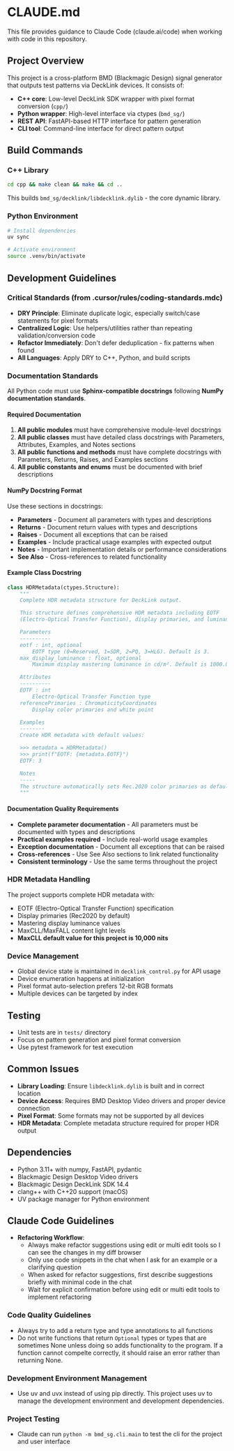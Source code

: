 # CLAUDE.md

This file provides guidance to Claude Code (claude.ai/code) when working with
code in this repository.

## Project Overview

This project is a cross-platform BMD (Blackmagic Design) signal generator that
outputs test patterns via DeckLink devices. It consists of:

- **C++ core**: Low-level DeckLink SDK wrapper with pixel format conversion
  (`cpp/`)
- **Python wrapper**: High-level interface via ctypes (`bmd_sg/`)
- **REST API**: FastAPI-based HTTP interface for pattern generation
- **CLI tool**: Command-line interface for direct pattern output

## Build Commands

### C++ Library

```bash
cd cpp && make clean && make && cd ..
```

This builds `bmd_sg/decklink/libdecklink.dylib` - the core dynamic library.

### Python Environment

```bash
# Install dependencies
uv sync

# Activate environment
source .venv/bin/activate
```

## Development Guidelines

### Critical Standards (from .cursor/rules/coding-standards.mdc)

- **DRY Principle**: Eliminate duplicate logic, especially switch/case
  statements for pixel formats
- **Centralized Logic**: Use helpers/utilities rather than repeating
  validation/conversion code
- **Refactor Immediately**: Don't defer deduplication - fix patterns when found
- **All Languages**: Apply DRY to C++, Python, and build scripts

### Documentation Standards

All Python code must use **Sphinx-compatible docstrings** following **NumPy
documentation standards**.

#### Required Documentation

1. **All public modules** must have comprehensive module-level docstrings
2. **All public classes** must have detailed class docstrings with Parameters,
   Attributes, Examples, and Notes sections
3. **All public functions and methods** must have complete docstrings with
   Parameters, Returns, Raises, and Examples sections
4. **All public constants and enums** must be documented with brief descriptions

#### NumPy Docstring Format

Use these sections in docstrings:

- **Parameters** - Document all parameters with types and descriptions
- **Returns** - Document return values with types and descriptions
- **Raises** - Document all exceptions that can be raised
- **Examples** - Include practical usage examples with expected output
- **Notes** - Important implementation details or performance considerations
- **See Also** - Cross-references to related functionality

#### Example Class Docstring

```python
class HDRMetadata(ctypes.Structure):
    """
    Complete HDR metadata structure for DeckLink output.

    This structure defines comprehensive HDR metadata including EOTF
    (Electro-Optical Transfer Function), display primaries, and luminance values.

    Parameters
    ----------
    eotf : int, optional
        EOTF type (0=Reserved, 1=SDR, 2=PQ, 3=HLG). Default is 3.
    max_display_luminance : float, optional
        Maximum display mastering luminance in cd/m². Default is 1000.0.

    Attributes
    ----------
    EOTF : int
        Electro-Optical Transfer Function type
    referencePrimaries : ChromaticityCoordinates
        Display color primaries and white point

    Examples
    --------
    Create HDR metadata with default values:

    >>> metadata = HDRMetadata()
    >>> print(f"EOTF: {metadata.EOTF}")
    EOTF: 3

    Notes
    -----
    The structure automatically sets Rec.2020 color primaries as defaults.
    """
```

#### Documentation Quality Requirements

- **Complete parameter documentation** - All parameters must be documented with
  types and descriptions
- **Practical examples required** - Include real-world usage examples
- **Exception documentation** - Document all exceptions that can be raised
- **Cross-references** - Use See Also sections to link related functionality
- **Consistent terminology** - Use the same terms throughout the project

### HDR Metadata Handling

The project supports complete HDR metadata with:

- EOTF (Electro-Optical Transfer Function) specification
- Display primaries (Rec2020 by default)
- Mastering display luminance values
- MaxCLL/MaxFALL content light levels
- **MaxCLL default value for this project is 10,000 nits**

### Device Management

- Global device state is maintained in `decklink_control.py` for API usage
- Device enumeration happens at initialization
- Pixel format auto-selection prefers 12-bit RGB formats
- Multiple devices can be targeted by index

## Testing

- Unit tests are in `tests/` directory
- Focus on pattern generation and pixel format conversion
- Use pytest framework for test execution

## Common Issues

- **Library Loading**: Ensure `libdecklink.dylib` is built and in correct
  location
- **Device Access**: Requires BMD Desktop Video drivers and proper device
  connection
- **Pixel Format**: Some formats may not be supported by all devices
- **HDR Metadata**: Complete metadata structure required for proper HDR output

## Dependencies

- Python 3.11+ with numpy, FastAPI, pydantic
- Blackmagic Design Desktop Video drivers
- Blackmagic Design DeckLink SDK 14.4
- clang++ with C++20 support (macOS)
- UV package manager for Python environment

## Claude Code Guidelines

- **Refactoring Workflow**:
  - Always make refactor suggestions using edit or multi edit tools so I can see
    the changes in my diff browser
  - Only use code snippets in the chat when I ask for an example or a clarifying
    question
  - When asked for refactor suggestions, first describe suggestions briefly with
    minimal code in the chat
  - Wait for explicit confirmation before using edit or multi edit tools to
    implement refactoring

### Code Quality Guidelines

- Always try to add a return type and type annotations to all functions
- Do not write functions that return `Optional` types or types that are sometimes None unless doing so adds functionality to the program. If a function cannot compelte correctly, it should raise an error rather than returning None. 

### Development Environment Management

- Use uv and uvx instead of using pip directly. This project uses uv to manage the development environment and development dependencies. 

### Project Testing

- Claude can run `python -m bmd_sg.cli.main` to test the cli for the project and user interface